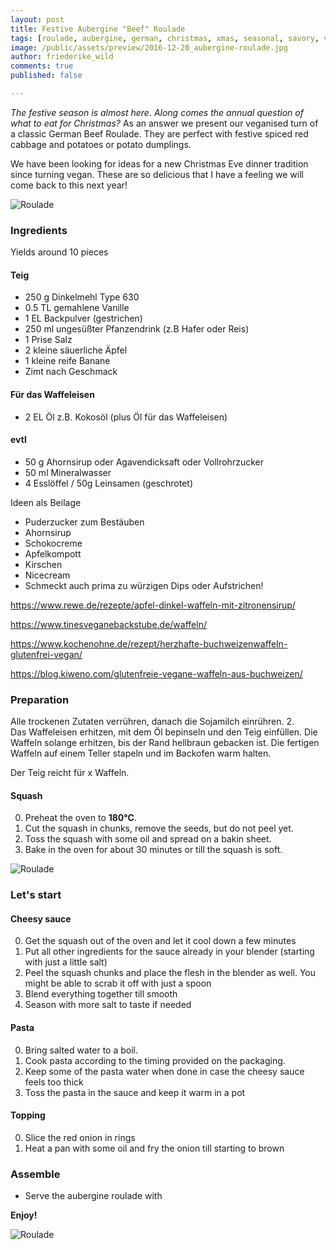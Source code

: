 ```yaml
---
layout: post
title: Festive Aubergine "Beef" Roulade
tags: [roulade, aubergine, german, christmas, xmas, seasonal, savory, vegan, vegetarian]
image: /public/assets/preview/2016-12-20_aubergine-roulade.jpg
author: friederike_wild
comments: true
published: false

---
```


*The festive season is almost here. Along comes the annual question of what to eat for Christmas?* As an answer we present our veganised turn of a classic German Beef Roulade. They are perfect with festive spiced red cabbage and potatoes or potato dumplings.

<!--more-->

We have been looking for ideas for a new Christmas Eve dinner tradition since turning vegan. These are so delicious that I have a feeling we will come back to this next year!


![Roulade](/public/assets/2016-12-13_aubergine-roulade.jpg "Roulade")



### Ingredients

Yields around 10 pieces


#### Teig

* 250 g Dinkelmehl Type 630
* 0.5 TL gemahlene Vanille
* 1 EL Backpulver (gestrichen)
* 250 ml ungesüßter Pfanzendrink (z.B Hafer oder Reis)
* 1 Prise Salz
* 2 kleine säuerliche Äpfel
* 1 kleine reife Banane
* Zimt nach Geschmack

#### Für das Waffeleisen

* 2 EL Öl z.B. Kokosöl (plus Öl für das Waffeleisen)


#### evtl

* 50 g Ahornsirup oder Agavendicksaft oder Vollrohrzucker
* 50 ml Mineralwasser
* 4 Esslöffel / 50g Leinsamen (geschrotet)	



Ideen als Beilage

* Puderzucker zum Bestäuben
* Ahornsirup
* Schokocreme
* Apfelkompott
* Kirschen
* Nicecream
* Schmeckt auch prima zu würzigen Dips oder Aufstrichen!

https://www.rewe.de/rezepte/apfel-dinkel-waffeln-mit-zitronensirup/

https://www.tinesveganebackstube.de/waffeln/


https://www.kochenohne.de/rezept/herzhafte-buchweizenwaffeln-glutenfrei-vegan/

https://blog.kiweno.com/glutenfreie-vegane-waffeln-aus-buchweizen/



### Preparation
Alle trockenen Zutaten verrühren, danach die Sojamilch einrühren.
2.	
Das Waffeleisen erhitzen, mit dem Öl bepinseln und den Teig einfüllen. 
Die Waffeln solange erhitzen, bis der Rand hellbraun gebacken ist.
Die fertigen Waffeln auf einem Teller stapeln und im Backofen warm halten.

Der Teig reicht für x Waffeln.


#### Squash

0. Preheat the oven to **180°C**.
1. Cut the squash in chunks, remove the seeds, but do not peel yet.
2. Toss the squash with some oil and spread on a bakin sheet.
3. Bake in the oven for about 30 minutes or till the squash is soft.


![Roulade](/public/assets/2016-12-13_aubergine-roulade.jpg "Roulade")


### Let's start


#### Cheesy sauce

0. Get the squash out of the oven and let it cool down a few minutes
1. Put all other ingredients for the sauce already in your blender (starting with just a little salt)
2. Peel the squash chunks and place the flesh in the blender as well. You might be able to scrab it off with just a spoon
3. Blend everything together till smooth
4. Season with more salt to taste if needed


#### Pasta

0. Bring salted water to a boil.
1. Cook pasta according to the timing provided on the packaging.
2. Keep some of the pasta water when done in case the cheesy sauce feels too thick
3. Toss the pasta in the sauce and keep it warm in a pot


#### Topping
0. Slice the red onion in rings
1. Heat a pan with some oil and fry the onion till starting to brown


### Assemble

* Serve the aubergine roulade with 



**Enjoy!**


![Roulade](/public/assets/2016-12-13_aubergine-roulade.jpg "Roulade")

